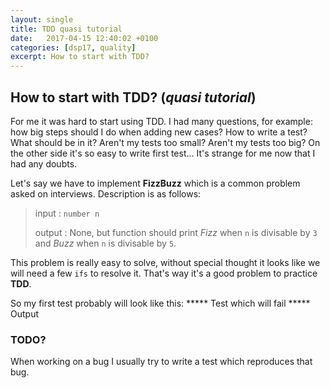 ```yaml
---
layout: single
title: TDD quasi tutorial
date:   2017-04-15 12:40:02 +0100
categories: [dsp17, quality]
excerpt: How to start with TDD?
---
```


## How to start with TDD? (*quasi tutorial*)

For me it was hard to start using TDD. I had many questions, for example: how big steps should I do when adding
new cases? How to write a test? What should be in it? Aren't my tests too small? Aren't my tests too big?
On the other side it's so easy to write first test... It's strange for me now that I had any doubts.

Let's say we have to implement **FizzBuzz** which is a common problem asked on
interviews. Description is as follows:

> input
: `number n`
>
> output
: None, but function should print *Fizz* when `n` is divisable by `3` and *Buzz* when `n` is divisable by `5`.

This problem is really easy to solve, without special thought it looks like we will need a few `ifs` to resolve it.
That's way it's a good problem to practice **TDD**.

So my first test probably will look like this:
***** Test which will fail
***** Output





### TODO?

When working on a bug I usually try to write a test which reproduces that bug.